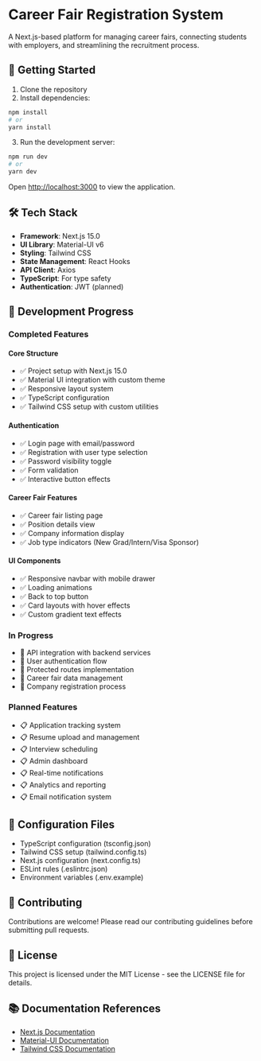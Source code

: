 # Career Fair Registration System

A Next.js-based platform for managing career fairs, connecting students with employers, and streamlining the recruitment process.

## 🚀 Getting Started

1. Clone the repository
2. Install dependencies:

```bash
npm install
# or
yarn install
```

3. Run the development server:

```bash
npm run dev
# or
yarn dev
```

Open [http://localhost:3000](http://localhost:3000) to view the application.

## 🛠 Tech Stack

- **Framework**: Next.js 15.0
- **UI Library**: Material-UI v6
- **Styling**: Tailwind CSS
- **State Management**: React Hooks
- **API Client**: Axios
- **TypeScript**: For type safety
- **Authentication**: JWT (planned)

## 📝 Development Progress

### Completed Features

#### Core Structure

- ✅ Project setup with Next.js 15.0
- ✅ Material UI integration with custom theme
- ✅ Responsive layout system
- ✅ TypeScript configuration
- ✅ Tailwind CSS setup with custom utilities

#### Authentication

- ✅ Login page with email/password
- ✅ Registration with user type selection
- ✅ Password visibility toggle
- ✅ Form validation
- ✅ Interactive button effects

#### Career Fair Features

- ✅ Career fair listing page
- ✅ Position details view
- ✅ Company information display
- ✅ Job type indicators (New Grad/Intern/Visa Sponsor)

#### UI Components

- ✅ Responsive navbar with mobile drawer
- ✅ Loading animations
- ✅ Back to top button
- ✅ Card layouts with hover effects
- ✅ Custom gradient text effects

### In Progress

- 🔄 API integration with backend services
- 🔄 User authentication flow
- 🔄 Protected routes implementation
- 🔄 Career fair data management
- 🔄 Company registration process

### Planned Features

- 📋 Application tracking system
- 📋 Resume upload and management
- 📋 Interview scheduling
- 📋 Admin dashboard
- 📋 Real-time notifications
- 📋 Analytics and reporting
- 📋 Email notification system

## 🔧 Configuration Files

- TypeScript configuration (tsconfig.json)
- Tailwind CSS setup (tailwind.config.ts)
- Next.js configuration (next.config.ts)
- ESLint rules (.eslintrc.json)
- Environment variables (.env.example)

## 🤝 Contributing

Contributions are welcome! Please read our contributing guidelines before submitting pull requests.

## 📄 License

This project is licensed under the MIT License - see the LICENSE file for details.

## 📚 Documentation References

- [Next.js Documentation](https://nextjs.org/docs)
- [Material-UI Documentation](https://mui.com/getting-started/usage/)
- [Tailwind CSS Documentation](https://tailwindcss.com/docs)
